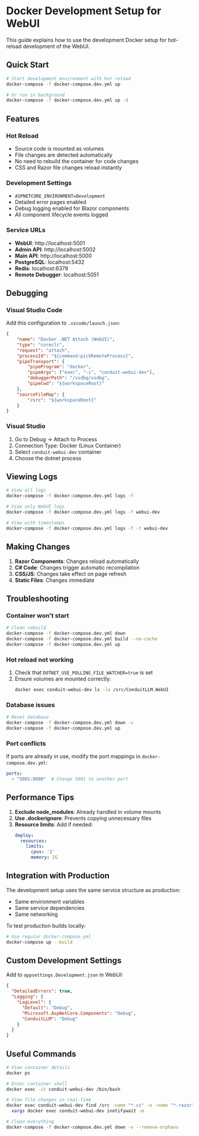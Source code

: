 # Docker Development Setup for WebUI

This guide explains how to use the development Docker setup for hot-reload development of the WebUI.

## Quick Start

```bash
# Start development environment with hot reload
docker-compose -f docker-compose.dev.yml up

# Or run in background
docker-compose -f docker-compose.dev.yml up -d
```

## Features

### Hot Reload
- Source code is mounted as volumes
- File changes are detected automatically
- No need to rebuild the container for code changes
- CSS and Razor file changes reload instantly

### Development Settings
- `ASPNETCORE_ENVIRONMENT=Development`
- Detailed error pages enabled
- Debug logging enabled for Blazor components
- All component lifecycle events logged

### Service URLs
- **WebUI**: http://localhost:5001
- **Admin API**: http://localhost:5002
- **Main API**: http://localhost:5000
- **PostgreSQL**: localhost:5432
- **Redis**: localhost:6379
- **Remote Debugger**: localhost:5051

## Debugging

### Visual Studio Code
Add this configuration to `.vscode/launch.json`:

```json
{
    "name": "Docker .NET Attach (WebUI)",
    "type": "coreclr",
    "request": "attach",
    "processId": "${command:pickRemoteProcess}",
    "pipeTransport": {
        "pipeProgram": "docker",
        "pipeArgs": ["exec", "-i", "conduit-webui-dev"],
        "debuggerPath": "/vsdbg/vsdbg",
        "pipeCwd": "${workspaceRoot}"
    },
    "sourceFileMap": {
        "/src": "${workspaceRoot}"
    }
}
```

### Visual Studio
1. Go to Debug → Attach to Process
2. Connection Type: Docker (Linux Container)
3. Select `conduit-webui-dev` container
4. Choose the dotnet process

## Viewing Logs

```bash
# View all logs
docker-compose -f docker-compose.dev.yml logs -f

# View only WebUI logs
docker-compose -f docker-compose.dev.yml logs -f webui-dev

# View with timestamps
docker-compose -f docker-compose.dev.yml logs -f -t webui-dev
```

## Making Changes

1. **Razor Components**: Changes reload automatically
2. **C# Code**: Changes trigger automatic recompilation
3. **CSS/JS**: Changes take effect on page refresh
4. **Static Files**: Changes immediate

## Troubleshooting

### Container won't start
```bash
# Clean rebuild
docker-compose -f docker-compose.dev.yml down
docker-compose -f docker-compose.dev.yml build --no-cache
docker-compose -f docker-compose.dev.yml up
```

### Hot reload not working
1. Check that `DOTNET_USE_POLLING_FILE_WATCHER=true` is set
2. Ensure volumes are mounted correctly:
   ```bash
   docker exec conduit-webui-dev ls -la /src/ConduitLLM.WebUI
   ```

### Database issues
```bash
# Reset database
docker-compose -f docker-compose.dev.yml down -v
docker-compose -f docker-compose.dev.yml up
```

### Port conflicts
If ports are already in use, modify the port mappings in `docker-compose.dev.yml`:
```yaml
ports:
  - "5001:8080"  # Change 5001 to another port
```

## Performance Tips

1. **Exclude node_modules**: Already handled in volume mounts
2. **Use .dockerignore**: Prevents copying unnecessary files
3. **Resource limits**: Add if needed:
   ```yaml
   deploy:
     resources:
       limits:
         cpus: '2'
         memory: 2G
   ```

## Integration with Production

The development setup uses the same service structure as production:
- Same environment variables
- Same service dependencies
- Same networking

To test production builds locally:
```bash
# Use regular docker-compose.yml
docker-compose up --build
```

## Custom Development Settings

Add to `appsettings.Development.json` in WebUI:
```json
{
  "DetailedErrors": true,
  "Logging": {
    "LogLevel": {
      "Default": "Debug",
      "Microsoft.AspNetCore.Components": "Debug",
      "ConduitLLM": "Debug"
    }
  }
}
```

## Useful Commands

```bash
# View container details
docker ps

# Enter container shell
docker exec -it conduit-webui-dev /bin/bash

# View file changes in real-time
docker exec conduit-webui-dev find /src -name "*.cs" -o -name "*.razor" | \
  xargs docker exec conduit-webui-dev inotifywait -m

# Clean everything
docker-compose -f docker-compose.dev.yml down -v --remove-orphans
```